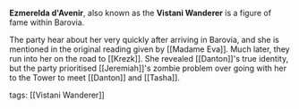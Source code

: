**Ezmerelda d'Avenir**, also known as the **Vistani Wanderer** is a figure of fame within Barovia.

The party hear about her very quickly after arriving in Barovia, and she is mentioned in the original reading given by [[Madame Eva]]. Much later, they run into her on the road to [[Krezk]]. She revealed [[Danton]]'s true identity, but the party prioritised [[Jeremiah]]'s zombie problem over going with her to the Tower to meet [[Danton]] and [[Tasha]].

tags: [[Vistani Wanderer]]